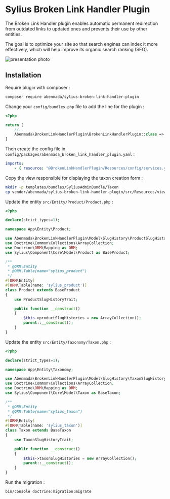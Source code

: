 <h1>Sylius Broken Link Handler Plugin</h1>

<p>
    The Broken Link Handler plugin enables automatic permanent redirection from outdated links to updated ones and prevents their use by other entities.
</p>
<p>
    The goal is to optimize your site so that search engines can index it more effectively, which will help improve its organic search ranking (SEO).
</p>

![presentation photo](https://github.com/ayman-benmada/sylius-broken-link-handler-plugin/blob/main/src/Resources/public/presentation.png?raw=true)

## Installation

Require plugin with composer :

```bash
composer require abenmada/sylius-broken-link-handler-plugin
```

Change your `config/bundles.php` file to add the line for the plugin :

```php
<?php

return [
    //..
    Abenmada\BrokenLinkHandlerPlugin\BrokenLinkHandlerPlugin::class => ['all' => true],
]
```

Then create the config file in `config/packages/abenmada_broken_link_handler_plugin.yaml` :

```yaml
imports:
    - { resource: "@BrokenLinkHandlerPlugin/Resources/config/services.yaml" }
```

Copy the view responsible for displaying the taxon creation form :
````bash
mkdir -p templates/bundles/SyliusAdminBundle/Taxon
cp vendor/abenmada/sylius-broken-link-handler-plugin/src/Resources/views/Admin/Taxon/_form.html.twig templates/bundles/SyliusAdminBundle/Taxon/_form.html.twig
````

Update the entity `src/Entity/Product/Product.php` :

```php
<?php

declare(strict_types=1);

namespace App\Entity\Product;

use Abenmada\BrokenLinkHandlerPlugin\Model\SlugHistory\ProductSlugHistoryTrait;
use Doctrine\Common\Collections\ArrayCollection;
use Doctrine\ORM\Mapping as ORM;
use Sylius\Component\Core\Model\Product as BaseProduct;

/**
 * @ORM\Entity
 * @ORM\Table(name="sylius_product")
 */
#[ORM\Entity]
#[ORM\Table(name: 'sylius_product')]
class Product extends BaseProduct
{
    use ProductSlugHistoryTrait;

    public function __construct()
    {
        $this->productSlugHistories = new ArrayCollection();
        parent::__construct();
    }
}
```

Update the entity `src/Entity/Taxonomy/Taxon.php` :

```php
<?php

declare(strict_types=1);

namespace App\Entity\Taxonomy;

use Abenmada\BrokenLinkHandlerPlugin\Model\SlugHistory\TaxonSlugHistoryTrait;
use Doctrine\Common\Collections\ArrayCollection;
use Doctrine\ORM\Mapping as ORM;
use Sylius\Component\Core\Model\Taxon as BaseTaxon;

/**
 * @ORM\Entity
 * @ORM\Table(name="sylius_taxon")
 */
#[ORM\Entity]
#[ORM\Table(name: 'sylius_taxon')]
class Taxon extends BaseTaxon
{
    use TaxonSlugHistoryTrait;

    public function __construct()
    {
        $this->taxonSlugHistories = new ArrayCollection();
        parent::__construct();
    }
}
```

Run the migration :
```bash
bin/console doctrine:migration:migrate
```
